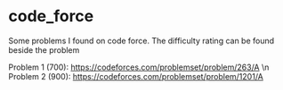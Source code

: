 # code_force
Some problems I found on code force. The difficulty rating can be found beside the problem

Problem 1 (700): https://codeforces.com/problemset/problem/263/A \n
Problem 2 (900): https://codeforces.com/problemset/problem/1201/A
